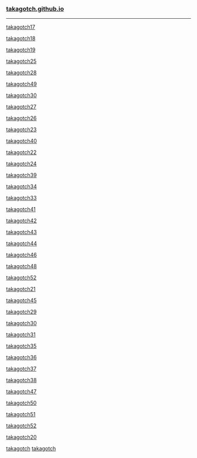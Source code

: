 ### [takagotch.github.io](https://takagotch.github.io/)
---
[takagotch17](https://takagotch.github.io/page17/)

[takagotch18](https://takagotch.github.io/page18/)

[takagotch19](https://takagotch.github.io/page19/)


[takagotch25](https://takagotch.github.io/page25/)


[takagotch28](https://takagotch.github.io/page28/)

[takagotch49](https://takagotch.github.io/page49/)

[takagotch30](https://takagotch.github.io/page30/)

[takagotch27](https://takagotch.github.io/page27/)

[takagotch26](https://takagotch.github.io/page26/)

[takagotch23](https://takagotch.github.io/page23/)

[takagotch40](https://takagotch.github.io/page40/)

[takagotch22](https://takagotch.github.io/page22/)

[takagotch24](https://takagotch.github.io/page24/)

[takagotch39](https://takagotch.github.io/page39/)

[takagotch34](https://takagotch.github.io/page34/)

[takagotch33](https://takagotch.github.io/page33/)

[takagotch41](https://takagotch.github.io/page41/)

[takagotch42](https://takagotch.github.io/page42/)



[takagotch43](https://takagotch.github.io/page43/)

[takagotch44](https://takagotch.github.io/page44/)

[takagotch46](https://takagotch.github.io/page46/)

[takagotch48](https://takagotch.github.io/page48/)

[takagotch52](https://takagotch.github.io/page52/)

[takagotch21](https://takagotch.github.io/page21/)

[takagotch45](https://takagotch.github.io/page45/)

[takagotch29](https://takagotch.github.io/page29/)


[takagotch30](https://takagotch.github.io/page30/)

[takagotch31](https://takagotch.github.io/page31/)

[takagotch35](https://takagotch.github.io/page35/)

[takagotch36](https://takagotch.github.io/page36/)


[takagotch37](https://takagotch.github.io/page37/)

[takagotch38](https://takagotch.github.io/page38/)

[takagotch47](https://takagotch.github.io/page47/)

[takagotch50](https://takagotch.github.io/page50/)

[takagotch51](https://takagotch.github.io/page51/)

[takagotch52](https://takagotch.github.io/page52/)

[takagotch20](https://takagotch.github.io/page20/)


[takagotch](https://takagotch.github.io/page/)
[takagotch](https://takagotch.github.io/page/)


```
```

```
```

```
```


